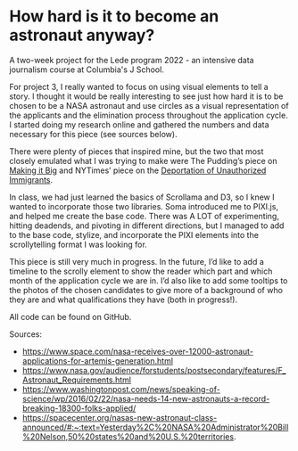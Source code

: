 # How hard is it to become an astronaut anyway?
A two-week project for the Lede program 2022 - an intensive data journalism course at Columbia's J School.

For project 3, I really wanted to focus on using visual elements to tell a story. I thought it would be really interesting to see just how hard it is to be chosen to be a NASA astronaut and use circles as a visual representation of the applicants and the elimination process throughout the application cycle. I started doing my research online and gathered the numbers and data necessary for this piece (see sources below).

There were plenty of pieces that inspired mine, but the two that most closely emulated what I was trying to make were The Pudding’s piece on [Making it Big](https://pudding.cool/2017/01/making-it-big/) and NYTimes’ piece on the [Deportation of Unauthorized Immigrants](https://www.nytimes.com/interactive/2016/11/29/us/trump-unauthorized-immigrants.html). 

In class, we had just learned the basics of Scrollama and D3, so I knew I wanted to incorporate those two libraries. Soma introduced me to PIXI.js, and helped me create the base code. There was A LOT of experimenting, hitting deadends, and pivoting in different directions, but I managed to add to the base code, stylize, and incorporate the PIXI elements into the scrollytelling format I was looking for. 

This piece is still very much in progress. In the future, I’d like to add a timeline to the scrolly element to show the reader which part and which month of the application cycle we are in. I’d also like to add some tooltips to the photos of the chosen candidates to give more of a background of who they are and what qualifications they have (both in progress!). 

All code can be found on GitHub. 

Sources:
* https://www.space.com/nasa-receives-over-12000-astronaut-applications-for-artemis-generation.html
* https://www.nasa.gov/audience/forstudents/postsecondary/features/F_Astronaut_Requirements.html
* https://www.washingtonpost.com/news/speaking-of-science/wp/2016/02/22/nasa-needs-14-new-astronauts-a-record-breaking-18300-folks-applied/
* https://spacecenter.org/nasas-new-astronaut-class-announced/#:~:text=Yesterday%2C%20NASA%20Administrator%20Bill%20Nelson,50%20states%20and%20U.S.%20territories. 
